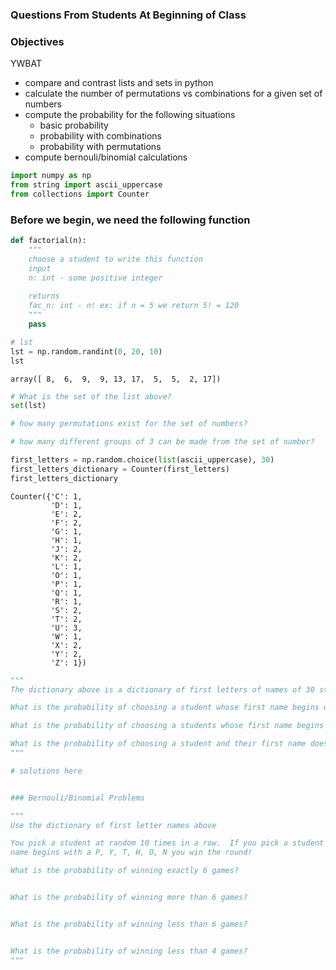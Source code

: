 
### Questions From Students At Beginning of Class


### Objectives
YWBAT 
* compare and contrast lists and sets in python
* calculate the number of permutations vs combinations for a given set of numbers
* compute the probability for the following situations
    * basic probability
    * probability with combinations
    * probability with permutations
* compute bernouli/binomial calculations


```python
import numpy as np
from string import ascii_uppercase
from collections import Counter
```

### Before we begin, we need the following function


```python
def factorial(n):
    """
    choose a student to write this function
    input
    n: int - some positive integer
    
    returns
    fac_n: int - n! ex: if n = 5 we return 5! = 120
    """
    pass
```


```python
# lst
lst = np.random.randint(0, 20, 10)
lst
```




    array([ 8,  6,  9,  9, 13, 17,  5,  5,  2, 17])




```python
# What is the set of the list above?
set(lst)
```


```python
# how many permutations exist for the set of numbers?

```


```python
# how many different groups of 3 can be made from the set of number?

```


```python
first_letters = np.random.choice(list(ascii_uppercase), 30)
first_letters_dictionary = Counter(first_letters)
first_letters_dictionary
```




    Counter({'C': 1,
             'D': 1,
             'E': 2,
             'F': 2,
             'G': 1,
             'H': 1,
             'J': 2,
             'K': 2,
             'L': 1,
             'O': 1,
             'P': 1,
             'Q': 1,
             'R': 1,
             'S': 2,
             'T': 2,
             'U': 3,
             'W': 1,
             'X': 2,
             'Y': 2,
             'Z': 1})




```python
"""
The dictionary above is a dictionary of first letters of names of 30 students

What is the probability of choosing a student whose first name begins with an F or a G?

What is the probability of choosing a students whose first name begins with a vowel?

What is the probability of choosing a student and their first name doesn't begin with letters P-Y?
"""

# solutions here



```


```python
### Bernouli/Binomial Problems
```


```python
"""
Use the dictionary of first letter names above

You pick a student at random 10 times in a row.  If you pick a student who's
name begins with a P, Y, T, H, O, N you win the round!

What is the probability of winning exactly 6 games?


What is the probability of winning more than 6 games?


What is the probability of winning less than 6 games?


What is the probability of winning less than 4 games?
"""


```
